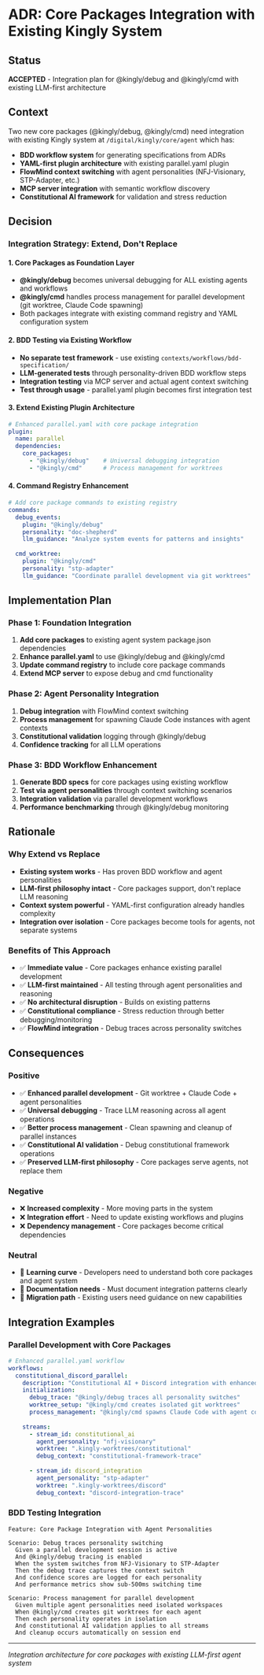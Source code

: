 # ADR: Core Packages Integration with Existing Kingly System

## Status
**ACCEPTED** - Integration plan for @kingly/debug and @kingly/cmd with existing LLM-first architecture

## Context
Two new core packages (@kingly/debug, @kingly/cmd) need integration with existing Kingly system at `/digital/kingly/core/agent` which has:
- **BDD workflow system** for generating specifications from ADRs
- **YAML-first plugin architecture** with existing parallel.yaml plugin
- **FlowMind context switching** with agent personalities (NFJ-Visionary, STP-Adapter, etc.)
- **MCP server integration** with semantic workflow discovery
- **Constitutional AI framework** for validation and stress reduction

## Decision

### Integration Strategy: Extend, Don't Replace

#### 1. Core Packages as Foundation Layer
- **@kingly/debug** becomes universal debugging for ALL existing agents and workflows
- **@kingly/cmd** handles process management for parallel development (git worktree, Claude Code spawning)
- Both packages integrate with existing command registry and YAML configuration system

#### 2. BDD Testing via Existing Workflow
- **No separate test framework** - use existing `contexts/workflows/bdd-specification/`
- **LLM-generated tests** through personality-driven BDD workflow steps
- **Integration testing** via MCP server and actual agent context switching
- **Test through usage** - parallel.yaml plugin becomes first integration test

#### 3. Extend Existing Plugin Architecture
```yaml
# Enhanced parallel.yaml with core package integration
plugin:
  name: parallel
  dependencies:
    core_packages:
      - "@kingly/debug"    # Universal debugging integration  
      - "@kingly/cmd"      # Process management for worktrees
```

#### 4. Command Registry Enhancement
```yaml
# Add core package commands to existing registry
commands:
  debug_events:
    plugin: "@kingly/debug"
    personality: "doc-shepherd"
    llm_guidance: "Analyze system events for patterns and insights"
    
  cmd_worktree:
    plugin: "@kingly/cmd"  
    personality: "stp-adapter"
    llm_guidance: "Coordinate parallel development via git worktrees"
```

## Implementation Plan

### Phase 1: Foundation Integration
1. **Add core packages** to existing agent system package.json dependencies
2. **Enhance parallel.yaml** to use @kingly/debug and @kingly/cmd
3. **Update command registry** to include core package commands
4. **Extend MCP server** to expose debug and cmd functionality

### Phase 2: Agent Personality Integration  
1. **Debug integration** with FlowMind context switching
2. **Process management** for spawning Claude Code instances with agent contexts
3. **Constitutional validation** logging through @kingly/debug
4. **Confidence tracking** for all LLM operations

### Phase 3: BDD Workflow Enhancement
1. **Generate BDD specs** for core packages using existing workflow
2. **Test via agent personalities** through context switching scenarios
3. **Integration validation** via parallel development workflows
4. **Performance benchmarking** through @kingly/debug monitoring

## Rationale

### Why Extend vs Replace
- **Existing system works** - Has proven BDD workflow and agent personalities
- **LLM-first philosophy intact** - Core packages support, don't replace LLM reasoning
- **Context system powerful** - YAML-first configuration already handles complexity
- **Integration over isolation** - Core packages become tools for agents, not separate systems

### Benefits of This Approach
- ✅ **Immediate value** - Core packages enhance existing parallel development
- ✅ **LLM-first maintained** - All testing through agent personalities and reasoning
- ✅ **No architectural disruption** - Builds on existing patterns
- ✅ **Constitutional compliance** - Stress reduction through better debugging/monitoring
- ✅ **FlowMind integration** - Debug traces across personality switches

## Consequences

### Positive
- ✅ **Enhanced parallel development** - Git worktree + Claude Code + agent personalities
- ✅ **Universal debugging** - Trace LLM reasoning across all agent operations
- ✅ **Better process management** - Clean spawning and cleanup of parallel instances
- ✅ **Constitutional AI validation** - Debug constitutional framework operations
- ✅ **Preserved LLM-first philosophy** - Core packages serve agents, not replace them

### Negative
- ❌ **Increased complexity** - More moving parts in the system
- ❌ **Integration effort** - Need to update existing workflows and plugins
- ❌ **Dependency management** - Core packages become critical dependencies

### Neutral
- 🔄 **Learning curve** - Developers need to understand both core packages and agent system
- 🔄 **Documentation needs** - Must document integration patterns clearly
- 🔄 **Migration path** - Existing users need guidance on new capabilities

## Integration Examples

### Parallel Development with Core Packages
```yaml
# Enhanced parallel.yaml workflow
workflows:
  constitutional_discord_parallel:
    description: "Constitutional AI + Discord integration with enhanced debugging"
    initialization:
      debug_trace: "@kingly/debug traces all personality switches"
      worktree_setup: "@kingly/cmd creates isolated git worktrees"
      process_management: "@kingly/cmd spawns Claude Code with agent contexts"
    
    streams:
      - stream_id: constitutional_ai
        agent_personality: "nfj-visionary"
        worktree: ".kingly-worktrees/constitutional"
        debug_context: "constitutional-framework-trace"
        
      - stream_id: discord_integration
        agent_personality: "stp-adapter"  
        worktree: ".kingly-worktrees/discord"
        debug_context: "discord-integration-trace"
```

### BDD Testing Integration
```gherkin
Feature: Core Package Integration with Agent Personalities

Scenario: Debug traces personality switching
  Given a parallel development session is active
  And @kingly/debug tracing is enabled
  When the system switches from NFJ-Visionary to STP-Adapter
  Then the debug trace captures the context switch
  And confidence scores are logged for each personality
  And performance metrics show sub-500ms switching time

Scenario: Process management for parallel development
  Given multiple agent personalities need isolated workspaces
  When @kingly/cmd creates git worktrees for each agent
  Then each personality operates in isolation
  And constitutional AI validation applies to all streams
  And cleanup occurs automatically on session end
```

---
*Integration architecture for core packages with existing LLM-first agent system*